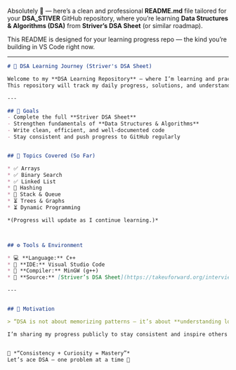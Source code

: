 Absolutely 💪 — here’s a clean and professional **README.md** file tailored for your **DSA_STIVER** GitHub repository, where you’re learning **Data Structures & Algorithms (DSA)** from **Striver’s DSA Sheet** (or similar roadmap).

This README is designed for your learning progress repo — the kind you’re building in VS Code right now.

---

```markdown
# 🧠 DSA Learning Journey (Striver's DSA Sheet)

Welcome to my **DSA Learning Repository** — where I’m learning and practicing **Data Structures & Algorithms (DSA)** following **Striver’s DSA Sheet**.  
This repository will track my daily progress, solutions, and understanding of core DSA topics using **C++**.

---

## 🚀 Goals
- Complete the full **Striver DSA Sheet**
- Strengthen fundamentals of **Data Structures & Algorithms**
- Write clean, efficient, and well-documented code
- Stay consistent and push progress to GitHub regularly


## 📘 Topics Covered (So Far)

* ✅ Arrays
* ✅ Binary Search
* ✅ Linked List
* 🔄 Hashing
* 🔄 Stack & Queue
* ⏳ Trees & Graphs
* ⏳ Dynamic Programming

*(Progress will update as I continue learning.)*



## ⚙️ Tools & Environment

* 💻 **Language:** C++
* 🧰 **IDE:** Visual Studio Code
* 🧾 **Compiler:** MinGW (g++)
* 🧠 **Source:** [Striver’s DSA Sheet](https://takeuforward.org/interviews/strivers-sde-sheet-top-coding-interview-problems/)

---


## 🌟 Motivation

> “DSA is not about memorizing patterns — it’s about **understanding logic and building intuition.**”

I’m sharing my progress publicly to stay consistent and inspire others to learn alongside me 💪


🧩 *“Consistency + Curiosity = Mastery”*
Let’s ace DSA — one problem at a time 🚀
